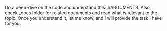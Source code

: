 Do a deep-dive on the code and understand this: $ARGUMENTS.
Also check \_docs folder for related documents and read what is relevant to the topic.
Once you understand it, let me know, and I will provide the task I have for you.

